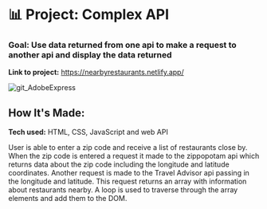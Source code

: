 # 📊 Project: Complex API 

### Goal: Use data returned from one api to make a request to another api and display the data returned

**Link to project:** https://nearbyrestaurants.netlify.app/

![git_AdobeExpress](https://user-images.githubusercontent.com/91163017/196013738-1b44550b-235f-49c5-abfe-5c1336580a0a.gif)

## How It's Made:

**Tech used:** HTML, CSS, JavaScript and web API

User is able to enter a zip code and receive a list of restaurants close by. When the zip code is entered a request it made to the zippopotam api which returns data about the zip code including the longitude and latitude coordinates. Another request is made to the Travel Advisor api passing in the longitude and latitude. This request returns an array with information about restaurants nearby. A loop is used to traverse through the array elements and add them to the DOM.
